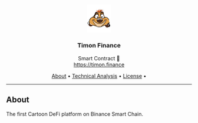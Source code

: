 <p align="center">
  <img src="timon.png" width="64" />
  <br/>
  <h3 align="center">Timon Finance</h3>
</p>
<p align="center">
  <span align="center">Smart Contract 🚀</span>
  <br/>
  <a href ="https://timon.finance/" target="_blank">https://timon.finance</a>
</p>

<p align="center">
  <a href="#about">About</a>
  •
  <a href="#commands">Technical Analysis</a>
  •
  <a href="#license">License</a>
  •
</p>

---

## About

<p>The first Cartoon DeFi platform on Binance Smart Chain.</p>
